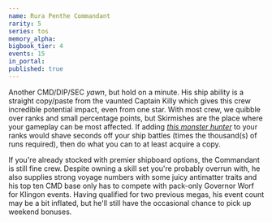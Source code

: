 ```yaml
---
name: Rura Penthe Commandant
rarity: 5
series: tos
memory_alpha:
bigbook_tier: 4
events: 15
in_portal:
published: true
---
```


Another CMD/DIP/SEC _yawn_, but hold on a minute. His ship ability is a straight copy/paste from the vaunted Captain Killy which gives this crew incredible potential impact, even from one star. With most crew, we quibble over ranks and small percentage points, but Skirmishes are the place where your gameplay can be most affected. If adding [_this monster hunter_](https://memory-alpha.fandom.com/wiki/W._Morgan_Sheppard#Star_Trek_appearances) to your ranks would shave seconds off your ship battles (times the thousand(s) of runs required), then do what you can to at least acquire a copy.

If you're already stocked with premier shipboard options, the Commandant is still fine crew. Despite owning a skill set you're probably overrun with, he also supplies strong voyage numbers with some juicy antimatter traits and his top ten CMD base only has to compete with pack-only Governor Worf for Klingon events. Having qualified for two previous megas, his event count may be a bit inflated, but he'll still have the occasional chance to pick up weekend bonuses.
